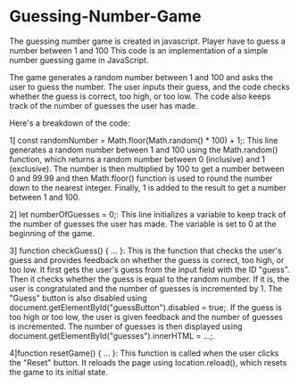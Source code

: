 # Guessing-Number-Game
The guessing  number game is created in javascript. Player have to guess a number between 1 and 100
This code is an implementation of a simple number guessing game in JavaScript.

The game generates a random number between 1 and 100 and asks the user to guess the number. 
The user inputs their guess, and the code checks whether the guess is correct, too high, or too low. 
The code also keeps track of the number of guesses the user has made.

Here's a breakdown of the code:

1] const randomNumber = Math.floor(Math.random() * 100) + 1;: This line generates a random number between 1 and 100 using the Math.random() function, which returns a random number between 0 (inclusive) and 1 (exclusive). The number is then multiplied by 100 to get a number between 0 and 99.99 and then Math.floor() function is used to round the number down to the nearest integer. Finally, 1 is added to the result to get a number between 1 and 100.

2] let numberOfGuesses = 0;: This line initializes a variable to keep track of the number of guesses the user has made. The variable is set to 0 at the beginning of the game.

3] function checkGuess() { ... }: This is the function that checks the user's guess and provides feedback on whether the guess is correct, too high, or too low. It first gets the user's guess from the input field with the ID "guess". Then it checks whether the guess is equal to the random number. If it is, the user is congratulated and the number of guesses is incremented by 1. The "Guess" button is also disabled using document.getElementById("guessButton").disabled = true;. If the guess is too high or too low, the user is given feedback and the number of guesses is incremented. The number of guesses is then displayed using document.getElementById("guesses").innerHTML = ...;.

4]function resetGame() { ... }: This function is called when the user clicks the "Reset" button. It reloads the page using location.reload(), which resets the game to its initial state.

